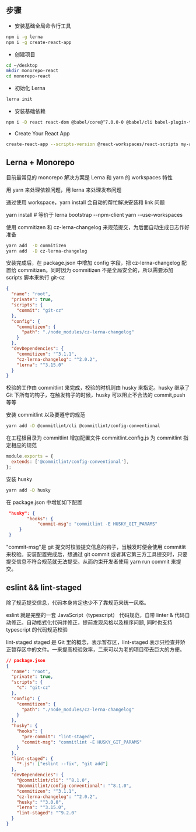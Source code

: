 ## 步骤

- 安装基础全局命令行工具

```bash
npm i -g lerna
npm i -g create-react-app
```

- 创建项目

```bash
cd ~/desktop
mkdir monorepo-react
cd monorepo-react
```

- 初始化 Lerna

```bash
lerna init
```

- 安装基础依赖

```bash
npm i -D react react-dom @babel/core@^7.0.0-0 @babel/cli babel-plugin-transform-es2015-modules-commonjs babel-jest enzyme enzyme-adapter-react-16 jest react-test-renderer babel-core@7.0.0-bridge.0 @babel/preset-env @babel/preset-react
```

- Create Your React App

```bash
create-react-app --scripts-version @react-workspaces/react-scripts my-app
```

## Lerna + Monorepo

目前最常见的 monorepo 解决方案是 Lerna 和 yarn 的 workspaces 特性

用 yarn 来处理依赖问题，用 lerna 来处理发布问题

通过使用 workspace，yarn install 会自动的帮忙解决安装和 link 问题

yarn install # 等价于 lerna bootstrap --npm-client yarn --use-workspaces

使用 commitizen 和 cz-lerna-changelog 来规范提交，为后面自动生成日志作好准备

```bash
yarn add  -D commitizen
yarn add  -D cz-lerna-changelog
```

安装完成后，在 package.json 中增加 config 字段，把 cz-lerna-changelog 配置给 commitizen。同时因为 commitizen 不是全局安全的，所以需要添加 scripts 脚本来执行 git-cz

```json
{
  "name": "root",
  "private": true,
  "scripts": {
    "commit": "git-cz"
  },
  "config": {
    "commitizen": {
      "path": "./node_modules/cz-lerna-changelog"
    }
  },
  "devDependencies": {
    "commitizen": "^3.1.1",
    "cz-lerna-changelog": "^2.0.2",
    "lerna": "^3.15.0"
  }
}
```

校验的工作由 commitlint 来完成，校验的时机则由 husky 来指定。husky 继承了 Git 下所有的钩子，在触发钩子的时候，husky 可以阻止不合法的 commit,push 等等

安装 commitlint 以及要遵守的规范

```bash
yarn add -D @commitlint/cli @commitlint/config-conventional
```

在工程根目录为 commitlint 增加配置文件 commitlint.config.js 为 commitlint 指定相应的规范

```js
module.exports = {
  extends: ['@commitlint/config-conventional'],
};
```

安装 husky

```bash
yarn add -D husky
```

在 package.json 中增加如下配置

```json
 "husky": {
 		"hooks": {
    		"commit-msg": "commitlint -E HUSKY_GIT_PARAMS"
     }
 }
```

"commit-msg"是 git 提交时校验提交信息的钩子，当触发时便会使用 commitlit 来校验。安装配置完成后，想通过 git commit 或者其它第三方工具提交时，只要提交信息不符合规范就无法提交。从而约束开发者使用 yarn run commit 来提交。

## eslint && lint-staged

除了规范提交信息，代码本身肯定也少不了靠规范来统一风格。

eslint 就是完整的一套 JavaScript（typescript） 代码规范，自带 linter & 代码自动修正。自动格式化代码并修正，提前发现风格以及程序问题, 同时也支持 typescript 的代码规范校验

lint-staged staged 是 Git 里的概念，表示暂存区，lint-staged 表示只检查并矫正暂存区中的文件。一来提高校验效率，二来可以为老的项目带去巨大的方便。

```json
// package.json
{
  "name": "root",
  "private": true,
  "scripts": {
    "c": "git-cz"
  },
  "config": {
    "commitizen": {
      "path": "./node_modules/cz-lerna-changelog"
    }
  },
  "husky": {
    "hooks": {
      "pre-commit": "lint-staged",
      "commit-msg": "commitlint -E HUSKY_GIT_PARAMS"
    }
  },
  "lint-staged": {
    "*.js": ["eslint --fix", "git add"]
  },
  "devDependencies": {
    "@commitlint/cli": "^8.1.0",
    "@commitlint/config-conventional": "^8.1.0",
    "commitizen": "^3.1.1",
    "cz-lerna-changelog": "^2.0.2",
    "husky": "^3.0.0",
    "lerna": "^3.15.0",
    "lint-staged": "^9.2.0"
  }
}
```
